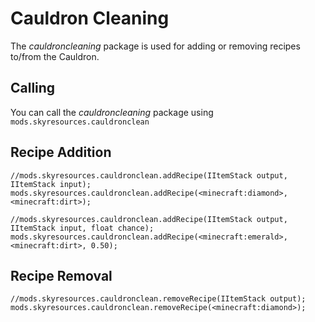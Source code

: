 # Cauldron Cleaning
The *cauldroncleaning* package is used for adding or removing recipes to/from the Cauldron.

## Calling
You can call the *cauldroncleaning* package using `mods.skyresources.cauldronclean`

## Recipe Addition

```
//mods.skyresources.cauldronclean.addRecipe(IItemStack output, IItemStack input);
mods.skyresources.cauldronclean.addRecipe(<minecraft:diamond>, <minecraft:dirt>);
    
//mods.skyresources.cauldronclean.addRecipe(IItemStack output, IItemStack input, float chance);
mods.skyresources.cauldronclean.addRecipe(<minecraft:emerald>, <minecraft:dirt>, 0.50);
```

## Recipe Removal

```
//mods.skyresources.cauldronclean.removeRecipe(IItemStack output);
mods.skyresources.cauldronclean.removeRecipe(<minecraft:diamond>);
```